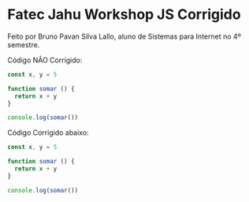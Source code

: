 # Fatec Jahu Workshop JS Corrigido

Feito por Bruno Pavan Silva Lallo, aluno de Sistemas para Internet no 4º semestre.

Código NÂO Corrigido: 

```js
const x, y = 5

function somar () {
  return x + y
}

console.log(somar())
```

Código Corrigido abaixo:

```js
const x, y = 5

function somar () {
  return x + y
}

console.log(somar())
```
